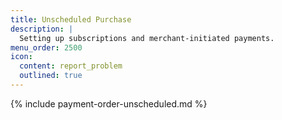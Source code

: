```yaml
---
title: Unscheduled Purchase
description: |
  Setting up subscriptions and merchant-initiated payments.
menu_order: 2500
icon:
  content: report_problem
  outlined: true
---
```


{% include payment-order-unscheduled.md %}
